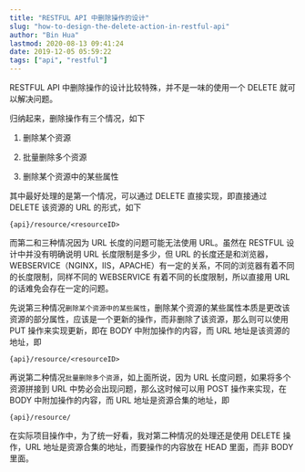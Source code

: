 ```yaml
---
title: "RESTFUL API 中删除操作的设计"
slug: "how-to-design-the-delete-action-in-restful-api"
author: "Bin Hua"
lastmod: 2020-08-13 09:41:24
date: 2019-12-05 05:59:22
tags: ["api", "restful"]
---
```


RESTFUL API 中删除操作的设计比较特殊，并不是一味的使用一个 DELETE 就可以解决问题。

归纳起来，删除操作有三个情况，如下

1. 删除某个资源

2. 批量删除多个资源

3. 删除某个资源中的某些属性

其中最好处理的是第一个情况，可以通过 DELETE 直接实现，即直接通过 DELETE 该资源的 URL 的形式，如下

```
{api}/resource/<resourceID>
```

而第二和三种情况因为 URL 长度的问题可能无法使用 URL。虽然在 RESTFUL 设计中并没有明确说明 URL 长度限制是多少，但 URL 的长度还是和浏览器，WEBSERVICE（NGINX，IIS，APACHE）有一定的关系，不同的浏览器有着不同的长度限制，同样不同的 WEBSERVICE 有着不同的长度限制，所以直接用 URL 的话难免会存在一定的问题。

先说第三种情况`删除某个资源中的某些属性`，删除某个资源的某些属性本质是更改该资源的部分属性，应该是一个更新的操作，而非删除了该资源，那么则可以使用 PUT 操作来实现更新，即在 BODY 中附加操作的内容，而 URL 地址是该资源的地址，即

```
{api}/resource/<resourceID>
```

再说第二种情况`批量删除多个资源`，如上面所说，因为 URL 长度问题，如果将多个资源拼接到 URL 中势必会出现问题，那么这时候可以用 POST 操作来实现，在 BODY 中附加操作的内容，而 URL 地址是资源合集的地址，即

```
{api}/resource/
```

在实际项目操作中，为了统一好看，我对第二种情况的处理还是使用 DELETE 操作，URL 地址是资源合集的地址，而要操作的内容放在 HEAD 里面，而非 BODY 里面。